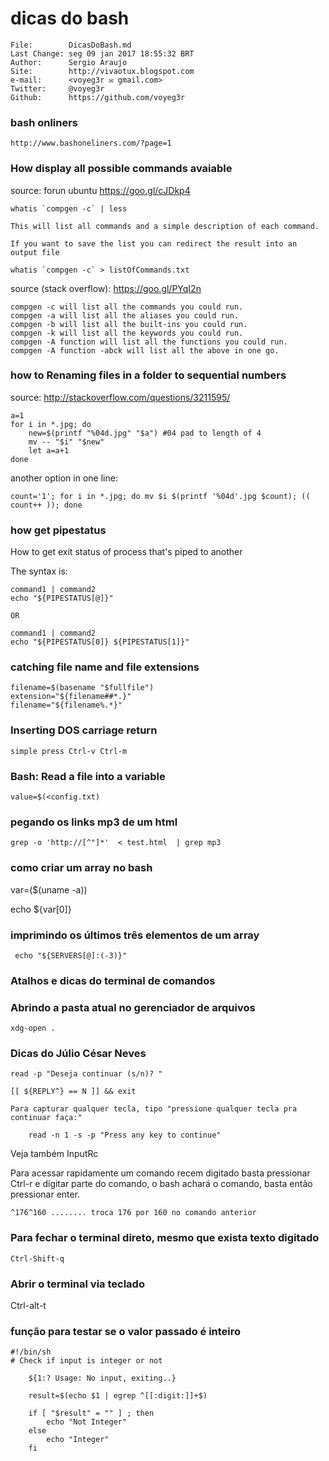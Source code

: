 # dicas do bash

    File:		 DicasDoBash.md
    Last Change: seg 09 jan 2017 18:55:32 BRT
    Author:		 Sergio Araujo
    Site:		 http://vivaotux.blogspot.com
    e-mail:      <voyeg3r ✉ gmail.com>
    Twitter:	 @voyeg3r
    Github:      https://github.com/voyeg3r

### bash onliners

	http://www.bashoneliners.com/?page=1

### How display all possible commands avaiable

source: forun ubuntu https://goo.gl/cJDkp4

    whatis `compgen -c` | less

    This will list all commands and a simple description of each command.

    If you want to save the list you can redirect the result into an output file

    whatis `compgen -c` > listOfCommands.txt

source (stack overflow): https://goo.gl/PYqI2n

    compgen -c will list all the commands you could run.
    compgen -a will list all the aliases you could run.
    compgen -b will list all the built-ins you could run.
    compgen -k will list all the keywords you could run.
    compgen -A function will list all the functions you could run.
    compgen -A function -abck will list all the above in one go.

### how to Renaming files in a folder to sequential numbers

source: http://stackoverflow.com/questions/3211595/

    a=1
    for i in *.jpg; do
        new=$(printf "%04d.jpg" "$a") #04 pad to length of 4
        mv -- "$i" "$new"
        let a=a+1
    done

another option in one line:

    count='1'; for i in *.jpg; do mv $i $(printf '%04d'.jpg $count); (( count++ )); done

### how get pipestatus

How to get exit status of process that's piped to another

The syntax is:

    command1 | command2
    echo "${PIPESTATUS[@]}"

    OR

    command1 | command2
    echo "${PIPESTATUS[0]} ${PIPESTATUS[1]}"

### catching file name and file extensions

    filename=$(basename "$fullfile")
    extension="${filename##*.}"
    filename="${filename%.*}"


### Inserting DOS carriage return

    simple press Ctrl-v Ctrl-m

### Bash: Read a file into a variable

    value=$(<config.txt)

### pegando os links mp3 de um html

	grep -o 'http://[^"]*'  < test.html  | grep mp3

### como criar um array no bash

  var=($(uname -a))

  echo ${var[0]}

###  imprimindo os últimos três elementos de um array

     echo "${SERVERS[@]:(-3)}"

### Atalhos e dicas do terminal de comandos

### Abrindo a pasta atual no gerenciador de arquivos

    xdg-open .

### Dicas do Júlio César Neves

    read -p "Deseja continuar (s/n)? "

    [[ ${REPLY^} == N ]] && exit

    Para capturar qualquer tecla, tipo "pressione qualquer tecla pra continuar faça:"

        read -n 1 -s -p "Press any key to continue"

Veja também InputRc

Para acessar rapidamente um comando recem digitado basta
pressionar Ctrl-r e digitar parte do comando, o bash achará
o comando, basta então pressionar enter.

    ^176^160 ........ troca 176 por 160 no comando anterior

### Para fechar o terminal direto, mesmo que exista texto digitado

    Ctrl-Shift-q

### Abrir o terminal via teclado

   Ctrl-alt-t

### função para testar se o valor passado é inteiro

    #!/bin/sh
    # Check if input is integer or not

        ${1:? Usage: No input, exiting..}

        result=$(echo $1 | egrep ^[[:digit:]]+$)

        if [ "$result" = "" ] ; then
            echo "Not Integer"
        else
            echo "Integer"
        fi


